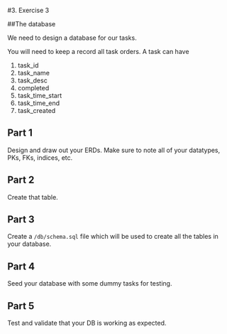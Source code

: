 #3. Exercise 3 

##The database

We need to design a database for our tasks.

You will need to keep a record all task orders. A task can
have

  1. task_id
  2. task_name 
  3. task_desc
  4. completed
  5. task_time_start
  6. task_time_end
  7. task_created

## Part 1
Design and draw out your ERDs. Make sure to note all of your datatypes, PKs, FKs, indices, etc.

## Part 2
Create that table.

## Part 3
Create a `/db/schema.sql` file which will be used to create all the tables
in your database.

## Part 4
Seed your database with some dummy tasks for testing.

## Part 5
Test and validate that your DB is working as expected. 
